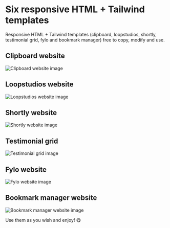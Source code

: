 # Six responsive HTML + Tailwind templates

Responsive HTML + Tailwind templates (clipboard, loopstudios, shortly, testimonial grid, fylo and bookmark manager) free to copy, modify and use.

## Clipboard website

![Clipboard website image](https://github-production-user-asset-6210df.s3.amazonaws.com/71373942/256321209-91fe9ceb-4766-421a-924b-023f43505ee0.png)

## Loopstudios website

![Loopstudios website image](https://github-production-user-asset-6210df.s3.amazonaws.com/71373942/256321368-6e087f05-0a2e-432f-ad10-8a2293d1a320.png)

## Shortly website

![Shortly website image](https://github-production-user-asset-6210df.s3.amazonaws.com/71373942/256321417-20adc6cf-3475-4620-a039-123fa4d6e442.png)

## Testimonial grid

![Testimonial grid image](https://github-production-user-asset-6210df.s3.amazonaws.com/71373942/256321450-885c75a1-1067-4d8e-b1d8-a87ce2b495a5.png)

## Fylo website

![Fylo website image](https://github-production-user-asset-6210df.s3.amazonaws.com/71373942/256321312-3fded89d-0443-4dc6-b904-9a525945886c.png)

## Bookmark manager website

![Bookmark manager website image]()

Use them as you wish and enjoy! 😋

